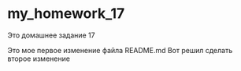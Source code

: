 # my_homework_17
Это домашнее задание 17

Это мое первое изменение файла README.md
Вот решил сделать второе изменение
